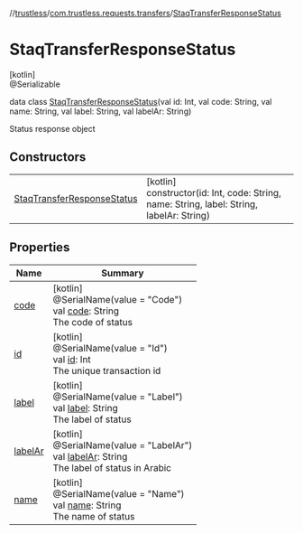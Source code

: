 //[trustless](../../../index.md)/[com.trustless.requests.transfers](../index.md)/[StaqTransferResponseStatus](index.md)

# StaqTransferResponseStatus

[kotlin]\
@Serializable

data class [StaqTransferResponseStatus](index.md)(val id: Int, val code: String, val name: String, val label: String, val labelAr: String)

Status response object

## Constructors

| | |
|---|---|
| [StaqTransferResponseStatus](-staq-transfer-response-status.md) | [kotlin]<br>constructor(id: Int, code: String, name: String, label: String, labelAr: String) |

## Properties

| Name | Summary |
|---|---|
| [code](code.md) | [kotlin]<br>@SerialName(value = &quot;Code&quot;)<br>val [code](code.md): String<br>The code of status |
| [id](id.md) | [kotlin]<br>@SerialName(value = &quot;Id&quot;)<br>val [id](id.md): Int<br>The unique transaction id |
| [label](label.md) | [kotlin]<br>@SerialName(value = &quot;Label&quot;)<br>val [label](label.md): String<br>The label of status |
| [labelAr](label-ar.md) | [kotlin]<br>@SerialName(value = &quot;LabelAr&quot;)<br>val [labelAr](label-ar.md): String<br>The label of status in Arabic |
| [name](name.md) | [kotlin]<br>@SerialName(value = &quot;Name&quot;)<br>val [name](name.md): String<br>The name of status |
